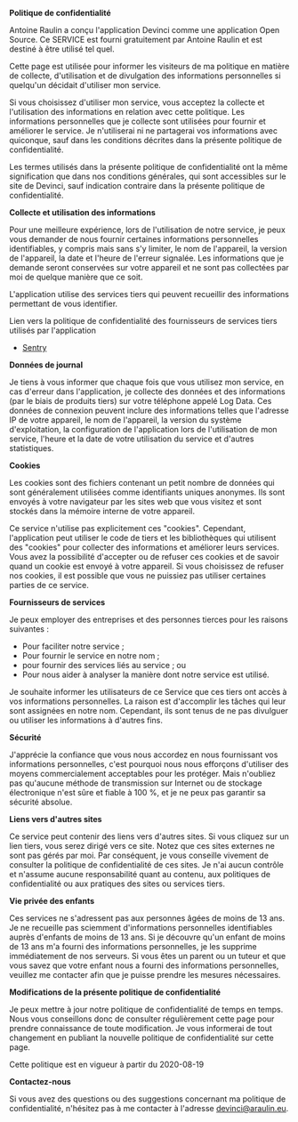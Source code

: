 **Politique de confidentialité**

Antoine Raulin a conçu l'application Devinci comme une application Open Source. Ce SERVICE est fourni gratuitement par Antoine Raulin et est destiné à être utilisé tel quel.

Cette page est utilisée pour informer les visiteurs de ma politique en matière de collecte, d'utilisation et de divulgation des informations personnelles si quelqu'un décidait d'utiliser mon service.

Si vous choisissez d'utiliser mon service, vous acceptez la collecte et l'utilisation des informations en relation avec cette politique. Les informations personnelles que je collecte sont utilisées pour fournir et améliorer le service. Je n'utiliserai ni ne partagerai vos informations avec quiconque, sauf dans les conditions décrites dans la présente politique de confidentialité.

Les termes utilisés dans la présente politique de confidentialité ont la même signification que dans nos conditions générales, qui sont accessibles sur le site de Devinci, sauf indication contraire dans la présente politique de confidentialité.

**Collecte et utilisation des informations**

Pour une meilleure expérience, lors de l'utilisation de notre service, je peux vous demander de nous fournir certaines informations personnelles identifiables, y compris mais sans s'y limiter, le nom de l'appareil, la version de l'appareil, la date et l'heure de l'erreur signalée. Les informations que je demande seront conservées sur votre appareil et ne sont pas collectées par moi de quelque manière que ce soit.

L'application utilise des services tiers qui peuvent recueillir des informations permettant de vous identifier.

Lien vers la politique de confidentialité des fournisseurs de services tiers utilisés par l'application

* [Sentry](https://sentry.io/privacy/)

**Données de journal**

Je tiens à vous informer que chaque fois que vous utilisez mon service, en cas d'erreur dans l'application, je collecte des données et des informations (par le biais de produits tiers) sur votre téléphone appelé Log Data. Ces données de connexion peuvent inclure des informations telles que l'adresse IP de votre appareil, le nom de l'appareil, la version du système d'exploitation, la configuration de l'application lors de l'utilisation de mon service, l'heure et la date de votre utilisation du service et d'autres statistiques.

**Cookies**

Les cookies sont des fichiers contenant un petit nombre de données qui sont généralement utilisées comme identifiants uniques anonymes. Ils sont envoyés à votre navigateur par les sites web que vous visitez et sont stockés dans la mémoire interne de votre appareil.

Ce service n'utilise pas explicitement ces "cookies". Cependant, l'application peut utiliser le code de tiers et les bibliothèques qui utilisent des "cookies" pour collecter des informations et améliorer leurs services. Vous avez la possibilité d'accepter ou de refuser ces cookies et de savoir quand un cookie est envoyé à votre appareil. Si vous choisissez de refuser nos cookies, il est possible que vous ne puissiez pas utiliser certaines parties de ce service.

**Fournisseurs de services**

Je peux employer des entreprises et des personnes tierces pour les raisons suivantes :

* Pour faciliter notre service ;
* Pour fournir le service en notre nom ;
* pour fournir des services liés au service ; ou
* Pour nous aider à analyser la manière dont notre service est utilisé.

Je souhaite informer les utilisateurs de ce Service que ces tiers ont accès à vos informations personnelles. La raison est d'accomplir les tâches qui leur sont assignées en notre nom. Cependant, ils sont tenus de ne pas divulguer ou utiliser les informations à d'autres fins.

**Sécurité**

J'apprécie la confiance que vous nous accordez en nous fournissant vos informations personnelles, c'est pourquoi nous nous efforçons d'utiliser des moyens commercialement acceptables pour les protéger. Mais n'oubliez pas qu'aucune méthode de transmission sur Internet ou de stockage électronique n'est sûre et fiable à 100 %, et je ne peux pas garantir sa sécurité absolue.

**Liens vers d'autres sites**

Ce service peut contenir des liens vers d'autres sites. Si vous cliquez sur un lien tiers, vous serez dirigé vers ce site. Notez que ces sites externes ne sont pas gérés par moi. Par conséquent, je vous conseille vivement de consulter la politique de confidentialité de ces sites. Je n'ai aucun contrôle et n'assume aucune responsabilité quant au contenu, aux politiques de confidentialité ou aux pratiques des sites ou services tiers.

**Vie privée des enfants**

Ces services ne s'adressent pas aux personnes âgées de moins de 13 ans. Je ne recueille pas sciemment d'informations personnelles identifiables auprès d'enfants de moins de 13 ans. Si je découvre qu'un enfant de moins de 13 ans m'a fourni des informations personnelles, je les supprime immédiatement de nos serveurs. Si vous êtes un parent ou un tuteur et que vous savez que votre enfant nous a fourni des informations personnelles, veuillez me contacter afin que je puisse prendre les mesures nécessaires.

**Modifications de la présente politique de confidentialité**

Je peux mettre à jour notre politique de confidentialité de temps en temps. Nous vous conseillons donc de consulter régulièrement cette page pour prendre connaissance de toute modification. Je vous informerai de tout changement en publiant la nouvelle politique de confidentialité sur cette page.

Cette politique est en vigueur à partir du 2020-08-19

**Contactez-nous**

Si vous avez des questions ou des suggestions concernant ma politique de confidentialité, n'hésitez pas à me contacter à l'adresse devinci@araulin.eu.